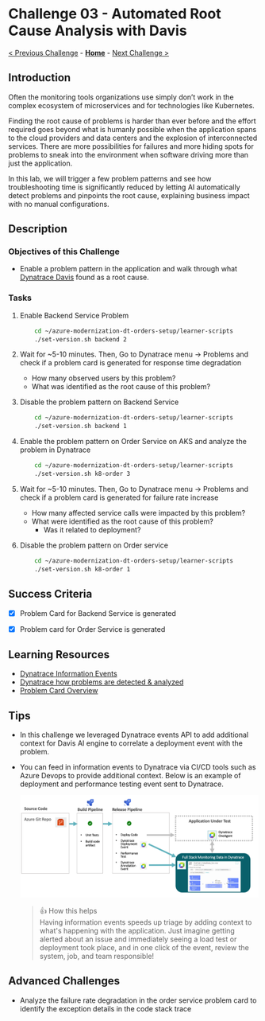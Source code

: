 # Challenge 03 - Automated Root Cause Analysis with Davis

[< Previous Challenge](./Challenge-02.md) - **[Home](../README.md)** - [Next Challenge >](./Challenge-04.md)


## Introduction

Often the monitoring tools organizations use simply don’t work in the complex ecosystem of microservices and for technologies like Kubernetes.

Finding the root cause of problems is harder than ever before and the effort required goes beyond what is humanly possible when the application spans to the cloud providers and data centers and the explosion of interconnected services. There are more possibilities for failures and more hiding spots for problems to sneak into the environment when software driving more than just the application.

In this lab, we will trigger a few problem patterns and see how troubleshooting time is significantly reduced by letting AI automatically detect problems and pinpoints the root cause, explaining business impact with no manual configurations.

## Description

### Objectives of this Challenge
-  Enable a problem pattern in the application and walk through what [Dynatrace Davis](https://www.dynatrace.com/platform/artificial-intelligence/) found as a root cause.

### Tasks
1. Enable Backend Service Problem
    ```bash
        cd ~/azure-modernization-dt-orders-setup/learner-scripts
        ./set-version.sh backend 2
    ```
1. Wait for ~5-10 minutes.  Then, Go to Dynatrace menu -> Problems and check if a problem card is generated for response time degradation
    - How many observed users by this problem?
    - What was identified as the root cause of this problem?

1. Disable the problem pattern on Backend Service
    ```bash
        cd ~/azure-modernization-dt-orders-setup/learner-scripts
        ./set-version.sh backend 1
    ```

1. Enable the problem pattern on Order Service on AKS and analyze the problem in Dynatrace
    ```bash
        cd ~/azure-modernization-dt-orders-setup/learner-scripts
        ./set-version.sh k8-order 3
    ```
1. Wait for ~5-10 minutes.  Then, Go to Dynatrace menu -> Problems and check if a problem card is generated for failure rate increase
    - How many affected service calls were impacted by this problem?
    - What were identified as the root cause of this problem?
        - Was it related to deployment?
1. Disable the problem pattern on Order service 
    ```bash
        cd ~/azure-modernization-dt-orders-setup/learner-scripts
        ./set-version.sh k8-order 1
    ```



## Success Criteria

- [x] Problem Card for Backend Service is generated
- [x] Problem card for Order Service is generated


## Learning Resources
- [Dynatrace Information Events](https://www.dynatrace.com/support/help/dynatrace-api/environment-api/events-v2)
- [Dynatrace how problems are detected & analyzed](https://www.dynatrace.com/support/help/how-to-use-dynatrace/problem-detection-and-analysis/basic-concepts/how-problems-are-detected-and-analyzed)
- [Problem Card Overview](https://www.dynatrace.com/support/help/how-to-use-dynatrace/problem-detection-and-analysis/basic-concepts/problem-overview-page)

## Tips
- In this challenge we leveraged Dynatrace events API to add additional context for Davis AI engine to correlate a deployment event with the problem.
- You can feed in information events to Dynatrace via CI/CD tools such as Azure Devops to provide additional context.  Below is an example of deployment and performance testing event sent to Dynatrace.

    ![](images/cicd.png)

    >👍 How this helps    
    > Having information events speeds up triage by adding context to what's happening with the application. Just imagine getting alerted about an issue and immediately seeing a load test or deployment took place, and in one click of the event, review the system, job, and team responsible!

## Advanced Challenges 
- Analyze the failure rate degradation in the order service problem card to identify the exception details in the code stack trace 

